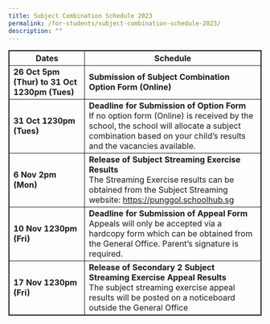 ```yaml
---
title: Subject Combination Schedule 2023
permalink: /for-students/subject-combination-schedule-2023/
description: ""
---
```

<table style="width:100%; border: 1px solid;">
	<thead>
		<tr>
			<th style="width: 30%; text-align: center; border: 1px solid;">Dates</th>
		  <th style="width: 70%; text-align: center; border: 1px solid;">Schedule</th></tr>
	</thead>
	<tbody>
		<tr>
			<td style="font-weight: bold; border: 1px solid;">26 Oct 5pm (Thur) to 31 Oct 1230pm (Tues) </td>
			<td style="font-weight: bold; border: 1px solid;">Submission of Subject Combination Option Form (Online)</td>			</tr>
		<tr>
			<td style="font-weight: bold; border: 1px solid;">31 Oct 1230pm (Tues) </td>
			<td style="border: 1px solid;"><b>Deadline for Submission of Option Form</b>
				<br>
If no option form (Online) is received by the school, the school will allocate a subject combination based on your child’s results and the vacancies available.</td>			
		</tr>
		<tr>
			<td style="font-weight: bold; border: 1px solid;">6 Nov 2pm (Mon) </td>
			<td style="border: 1px solid;"><b>Release of Subject Streaming Exercise Results</b><br>
The Streaming Exercise results can be obtained from the Subject Streaming website: <a href="https://punggol.schoolhub.sg">https://punggol.schoolhub.sg</a></td>			
		</tr>
		<tr>
			<td style="font-weight: bold; border: 1px solid;">10 Nov 1230pm (Fri) </td>
			<td style="border: 1px solid;"><b>Deadline for Submission of Appeal Form</b><br>
Appeals will only be accepted via a hardcopy form which can be obtained from the General Office. Parent’s signature is required.</td>			</tr>
		<tr>
			<td style="font-weight: bold; border: 1px solid;">17 Nov 1230pm (Fri)	 </td>
			<td style="border: 1px solid;"><b>Release of Secondary 2 Subject Streaming Exercise Appeal Results</b><br>
The subject streaming exercise appeal results will be posted on a noticeboard outside the General Office</td>			
		</tr>		
	</tbody>
</table>